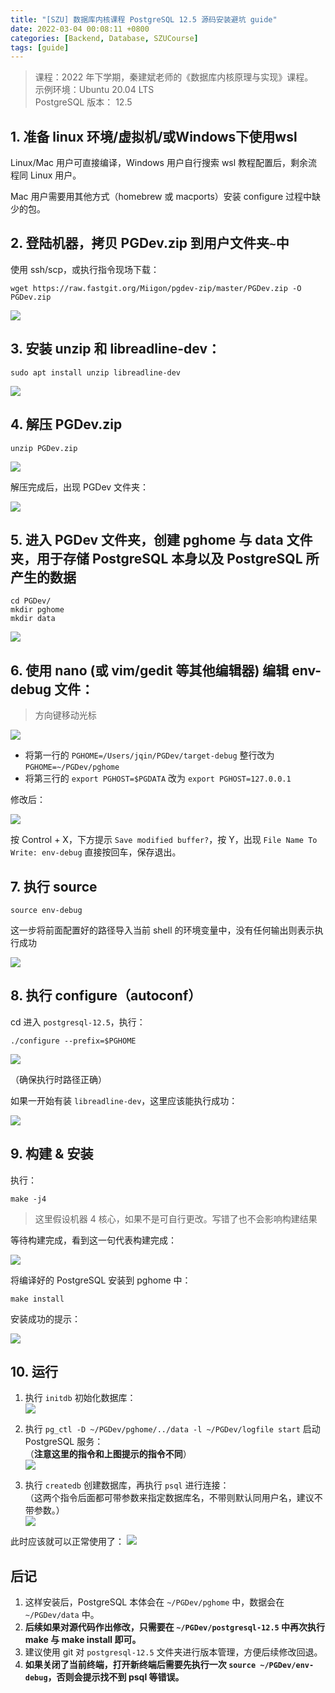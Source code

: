 ```yaml
---
title: "[SZU] 数据库内核课程 PostgreSQL 12.5 源码安装避坑 guide"
date: 2022-03-04 00:08:11 +0800
categories: [Backend, Database, SZUCourse]
tags: [guide]
---
```


> 课程：2022 年下学期，秦建斌老师的《数据库内核原理与实现》课程。  
> 示例环境：Ubuntu 20.04 LTS  
> PostgreSQL 版本： 12.5  

## 1. 准备 linux 环境/虚拟机/或Windows下使用wsl

Linux/Mac 用户可直接编译，Windows 用户自行搜索 wsl 教程配置后，剩余流程同 Linux 用户。

Mac 用户需要用其他方式（homebrew 或 macports）安装 configure 过程中缺少的包。

## 2. 登陆机器，拷贝 PGDev.zip 到用户文件夹`~`中
使用 ssh/scp，或执行指令现场下载：
```
wget https://raw.fastgit.org/Miigon/pgdev-zip/master/PGDev.zip -O PGDev.zip
```

![](/assets/img/database/pg-comp-guide/0.png)
## 3. 安装 unzip 和 libreadline-dev：
```
sudo apt install unzip libreadline-dev
```
![](/assets/img/database/pg-comp-guide/3.png)
## 4. 解压 PGDev.zip
```
unzip PGDev.zip
```
![](/assets/img/database/pg-comp-guide/4.png)

解压完成后，出现 PGDev 文件夹：

![](/assets/img/database/pg-comp-guide/5.png)
## 5. 进入 PGDev 文件夹，创建 pghome 与 data 文件夹，用于存储 PostgreSQL 本身以及 PostgreSQL 所产生的数据
```
cd PGDev/
mkdir pghome
mkdir data
```
![](/assets/img/database/pg-comp-guide/6.png)
## 6. 使用 nano (或 vim/gedit 等其他编辑器) 编辑 env-debug 文件：
> 方向键移动光标

![](/assets/img/database/pg-comp-guide/7.png)

* 将第一行的 `PGHOME=/Users/jqin/PGDev/target-debug` 整行改为 `PGHOME=~/PGDev/pghome`
* 将第三行的 `export PGHOST=$PGDATA` 改为 `export PGHOST=127.0.0.1`

修改后：

![](/assets/img/database/pg-comp-guide/7.1.png)

按 Control + X，下方提示 `Save modified buffer?`，按 Y，出现 `File Name To Write: env-debug` 直接按回车，保存退出。
## 7. 执行 source
```
source env-debug
```

这一步将前面配置好的路径导入当前 shell 的环境变量中，没有任何输出则表示执行成功

![](/assets/img/database/pg-comp-guide/7.2.png)

## 8. 执行 configure（autoconf）
cd 进入 `postgresql-12.5`，执行：
```
./configure --prefix=$PGHOME
```
![](/assets/img/database/pg-comp-guide/7.3.png)

（确保执行时路径正确）

如果一开始有装 `libreadline-dev`，这里应该能执行成功：

![](/assets/img/database/pg-comp-guide/7.4.png)

## 9. 构建 & 安装
执行：
```
make -j4
```
> 这里假设机器 4 核心，如果不是可自行更改。写错了也不会影响构建结果

等待构建完成，看到这一句代表构建完成：

![](/assets/img/database/pg-comp-guide/7.5.png)

将编译好的 PostgreSQL 安装到 pghome 中：
```
make install
```
安装成功的提示：

![](/assets/img/database/pg-comp-guide/7.6.png)

## 10. 运行

1. 执行 `initdb` 初始化数据库：  
![](/assets/img/database/pg-comp-guide/7.7.png)

2. 执行 `pg_ctl -D ~/PGDev/pghome/../data -l ~/PGDev/logfile start` 启动 PostgreSQL 服务：  
（**注意这里的指令和上图提示的指令不同**）  
![](/assets/img/database/pg-comp-guide/8.png)

3. 执行 `createdb` 创建数据库，再执行 `psql` 进行连接：  
（这两个指令后面都可带参数来指定数据库名，不带则默认同用户名，建议不带参数。）  
![](/assets/img/database/pg-comp-guide/10.png)

此时应该就可以正常使用了：
![](/assets/img/database/pg-comp-guide/12.png)


## 后记

1. 这样安装后，PostgreSQL 本体会在 `~/PGDev/pghome` 中，数据会在 `~/PGDev/data` 中。
2. **后续如果对源代码作出修改，只需要在 `~/PGDev/postgresql-12.5` 中再次执行 make 与 make install 即可。**
3. 建议使用 git 对 `postgresql-12.5` 文件夹进行版本管理，方便后续修改回退。
4. **如果关闭了当前终端，打开新终端后需要先执行一次 `source ~/PGDev/env-debug`，否则会提示找不到 psql 等错误。**

